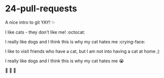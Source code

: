 # 24-pull-requests
A nice intro to git YAY! :sparkles:

I like cats - they don't like me! :octocat: 


I really like dogs and I think this is why my cat hates me :crying-face:

I like to visit friends who have a cat, but I am not into having a cat at home ;)

I really like dogs and I think this is why my cat hates me :sob:

:feet: :feet: :feet:


